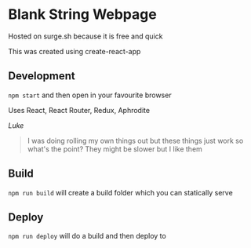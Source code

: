 # Blank String Webpage

Hosted on surge.sh because it is free and quick

This was created using create-react-app

## Development

`npm start` and then open in your favourite browser

Uses React, React Router, Redux, Aphrodite

_Luke_
> I was doing rolling my own things out but these things just work so what's the point?
> They might be slower but I like them

## Build

`npm run build` will create a build folder which you can statically serve

## Deploy

`npm run deploy` will do a build and then deploy to 